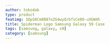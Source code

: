 ```yaml
---
author: tokodab
type: product
featimg: 1OpS0Cm8B87oZG4wyQrbfsCe0O-uXGW4h
title: Spiderman Logo Samsung Galaxy S9 Case
tags: [samsung, galaxy, s9]
category: [samsung]
---
```

